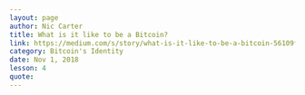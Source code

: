 ```yaml
---
layout: page
author: Nic Carter
title: What is it like to be a Bitcoin?
link: https://medium.com/s/story/what-is-it-like-to-be-a-bitcoin-56109f3e6753
category: Bitcoin's Identity
date: Nov 1, 2018
lesson: 4
quote: 
---
```

